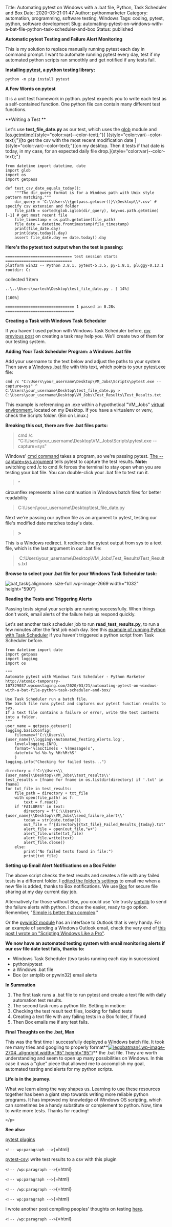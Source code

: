 Title: Automating pytest on Windows with a .bat file, Python, Task Scheduler and Box
Date: 2020-03-21 01:47
Author: pythonmarketer
Category: automation, programming, software testing, Windows
Tags: coding, pytest, python, software development
Slug: automating-pytest-on-windows-with-a-bat-file-python-task-scheduler-and-box
Status: published

**Automatic pytest Testing and Failure Alert Monitoring**

This is my solution to replace manually running pytest each day in command prompt. I want to automate running pytest every day, test if my automated python scripts ran smoothly and get notified if any tests fail.

**Installing [pytest](https://docs.pytest.org/en/latest/getting-started.html), a python testing library:**

`python -m pip install pytest`

**A Few Words on pytest**

It is a unit test framework in python. pytest expects you to write each test as a self-contained function. One python file can contain many different test functions.

**Writing a Test **

Let's use **test_file_date.py** as our test, which uses the [glob](https://docs.python.org/3/library/glob.html) module and [[os.getmtime](https://docs.python.org/2/library/os.path.html#os.path.getmtime)]{style="color:var(--color-text);"}[ ]{style="color:var(--color-text);"}[to get the csv with the most recent modification date ]{style="color:var(--color-text);"}[on my desktop. Then it tests if that date is today, in my case, for an expected daily file drop.]{style="color:var(--color-text);"}

    from datetime import datetime, date 
    import glob
    import os
    import getpass

    def test_csv_date_equals_today():
        """The dir_query format is for a Windows path with Unix style pattern matching."""
        dir_query = 'C:\\Users\\{getpass.getuser()}\\Desktop\\*.csv' # specify csv extension and folder
        file_path = sorted(glob.iglob(dir_query), key=os.path.getmtime)[-1] # get most recent file
        file_timestamp = os.path.getmtime(file_path)
        file_date = datetime.fromtimestamp(file_timestamp)
        print(file_date.day)
        print(date.today().day)
        assert file_date.day == date.today().day

**Here's the pytest text output when the test is passing:**

    ============================= test session starts =============================
    platform win32 -- Python 3.8.1, pytest-5.3.5, py-1.8.1, pluggy-0.13.1
    rootdir: C:  
   collected 1 item

    ..\..\Users\martech\Desktop\test_file_date.py . [ 14%]
                                                                       [100%]

    ============================== 1 passed in 0.28s ==============================

**Creating a Task with Windows Task Scheduler**

If you haven't used python with Windows Task Scheduler before, [my previous post](https://pythonmarketer.wordpress.com/2018/11/25/automated-python-with-windows-task-scheduler/) on creating a task may help you. We'll create two of them for our testing system.

**Adding Your Task Scheduler Program: a Windows .bat file**

Add your username to the text below and adjust the paths to your system. Then save a [Windows .bat file](https://en.wikipedia.org/wiki/Batch_file) with this text, which points to your pytest.exe file:

    cmd /c "C:\Users\your_username\Desktop\VM_Jobs\Scripts\pytest.exe --capture=sys" ^
    C:\Users\your_username\Desktop\test_file_date.py > C:\Users\your_username\Desktop\VM_Jobs\Test_Results\Test_Results.txt

This example is referencing an .exe within a hypothetical "VM_Jobs" [virtual environment](https://pythonmarketer.wordpress.com/2018/04/10/creating-isolated-python-environments-with-virtualenv/), located on my Desktop. If you have a virtualenv or venv, check the Scripts folder. (Bin on Linux.)

**Breaking this out, there are five .bat files parts:**

> cmd /c "C:\\Users\\your_username\\Desktop\\VM_Jobs\\Scripts\\pytest.exe --capture=sys"

Windows' [cmd command](https://ss64.com/nt/cmd.html) takes a program, so we're passing pytest. [The --capture=sys argument](https://docs.pytest.org/en/latest/capture.html) tells pytest to capture the test results. **Note:** switching cmd /c to cmd /k forces the terminal to stay open when you are testing your bat file. You can double-click your .bat file to test run it.

> \^

circumflex represents a line continuation in Windows batch files for better readability

> C:\\Users\\your_username\\Desktop\\test_file_date.py

Next we're passing our python file as an argument to pytest, testing our file's modified date matches today's date.

> **\>**

This is a Windows redirect. It redirects the pytest output from sys to a text file, which is the last argument in our .bat file:

>  C:\\Users\\your_username\\Desktop\\VM_Jobs\\Test_Results\\Test_Results.txt

**Browse to select your .bat file for your Windows Task Scheduler task:**

![bat_task](https://pythonmarketer.files.wordpress.com/2020/03/bat_task.jpg){.alignnone .size-full .wp-image-2669 width="1032" height="590"}

**Reading the Tests and Triggering Alerts**

Passing tests signal your scripts are running successfully. When things don't work, email alerts of the failure help us respond quickly.

Let's set another task scheduler job to run **read_test_results.py,** to run a few minutes after the first job each day. See this [example of running Python with Task Scheduler](https://pythonmarketer.wordpress.com/2018/11/25/automated-python-with-windows-task-scheduler/) if you haven't triggered a python script from Task Scheduler before.

    from datetime import date
    import getpass
    import logging
    import os

    """
    Automate pytest with Windows Task Scheduler - Python Marketer
    http://atomic-temporary-107329037.wpcomstaging.com/2020/03/21/automating-pytest-on-windows-with-a-bat-file-python-task-scheduler-and-box/

    Use Task Scheduler run a batch file. 
    The batch file runs pytest and captures our pytest function results to sys. 
    If a text file contains a failure or error, write the test contents into a folder.
    """
    user_name = getpass.getuser()
    logging.basicConfig(
        filename=f'C:\\Users\\{user_name}\\logging\\Automated_Testing_Alerts.log',
        level=logging.INFO,
        format='%(asctime)s - %(message)s',
        datefmt='%d-%b-%y %H:%M:%S'
        )
    logging.info("Checking for failed tests...")

    directory = f'C:\\Users\\{user_name}\\Desktop\\VM_Jobs\\test_results\\'
    test_results = [fname for fname in os.listdir(directory) if '.txt' in fname]
    for txt_file in test_results:
        file_path = directory + txt_file
        with open(file_path) as f:
            text = f.read()
        if 'FAILURES' in text:
            directory = f'C:\\Users\\{user_name}\\Desktop\\VM_Jobs\\send_failure_alert\\'
            today = str(date.today())
            out_file = f'{directory}{txt_file}_Failed_Results_{today}.txt'
            alert_file = open(out_file,"w+")
            alert_file.write(txt_file)
            alert_file.write(text)
            alert_file.close()
        else:
            print("No failed tests found in file:")
            print(txt_file)

**Setting up Email Alert Notifications on a Box Folder**

The above script checks the test results and creates a file with any failed tests in a different folder. I [edited the folder's settings](https://support.box.com/hc/en-us/articles/360044194073-Manage-Notifications-for-Enterprise-Users) to email me when a new file is added, thanks to Box notifications. We use [Box](http://www.box.com) for secure file sharing at my day current day job.

Alternatively for those without Box, you could use 'ole trusty [smtplib](https://docs.python.org/3/library/smtplib.html) to send the failure alerts with python. I chose the easier, ready to go option. Remember, "[Simple is better than complex](https://zen-of-python.info/simple-is-better-than-complex.html)."

Or the [pywin32 module](https://github.com/mhammond/pywin32) has an interface to Outlook that is very handy. For an example of sending a Windows Outlook email, check the very end of [this post I wrote on "Scripting Windows Like a Pro"](http://pythonmarketer.wordpress.com/2020/05/06/exploring-windows-command-line-tools-batch-file-automation-and-remote-desktop-connection/).

**We now have an automated testing system with email monitoring alerts if our csv file date test fails, thanks to:**

-   Windows Task Scheduler (two tasks running each day in succession)
-   python/pytest
-   a Windows .bat file
-   Box (or smtplib or pywin32) email alerts

**In Summation**

1.  The first task runs a .bat file to run pytest and create a text file with daily automation test results.
2.  The second task runs a python file. Setting in motion:
3.  Checking the test result text files, looking for failed tests
4.  Creating a text file with any failing tests in a Box folder, if found
5.  Then Box emails me if any test fails.

**Final Thoughts on the .bat, Man**

This was the first time I successfully deployed a Windows batch file. It took me many tries and googling to properly format**[![legobatman](https://pythonmarketer.files.wordpress.com/2020/03/legobatman.jpg){.wp-image-2704 .alignright width="95" height="95"}](https://www.youtube.com/watch?v=65eDsGY5MTE)** the .bat file. They are worth understanding and seem to open up many possibilities on Windows. In this case it was a "glue" piece that allowed me to accomplish my goal, automated testing and alerts for my python scripts.

**Life is in the journey.**

What we learn along the way shapes us. Learning to use these resources together has been a giant step towards writing more reliable python programs. It has improved my knowledge of Windows OS scripting, which can sometimes be a handy substitute or complement to python. Now, time to write more tests. Thanks for reading!

```{=html}
</p>
```
**See also:**

[pytest plugins](_wp_link_placeholder)

`<!-- wp:paragraph -->`{=html}

[pytest-csv](https://pypi.org/project/pytest-csv/): write test results to a csv with this plugin

`<!-- /wp:paragraph -->`{=html}

`<!-- wp:paragraph -->`{=html}

`<!-- /wp:paragraph -->`{=html}

`<!-- wp:paragraph -->`{=html}

I wrote another post compiling peoples' thoughts on testing [here](https://pythonmarketer.wordpress.com/2019/12/05/a-collection-of-software-testing-opinions-for-python-and-beyond/).

`<!-- /wp:paragraph -->`{=html}
